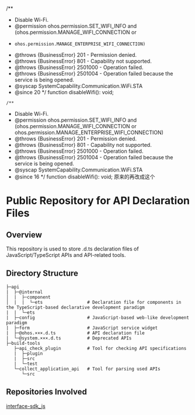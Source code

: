 /**
   * Disable Wi-Fi.
   * @permission ohos.permission.SET_WIFI_INFO and (ohos.permission.MANAGE_WIFI_CONNECTION or
   *     ohos.permission.MANAGE_ENTERPRISE_WIFI_CONNECTION)
   * @throws {BusinessError} 201 - Permission denied.
   * @throws {BusinessError} 801 - Capability not supported.
   * @throws {BusinessError} 2501000 - Operation failed.
   * @throws {BusinessError} 2501004 - Operation failed because the service is being opened.
   * @syscap SystemCapability.Communication.WiFi.STA
   * @since 20
   */
  function disableWifi(): void;

    /**
   * Disable Wi-Fi.
   * @permission ohos.permission.SET_WIFI_INFO and (ohos.permission.MANAGE_WIFI_CONNECTION or ohos.permission.MANAGE_ENTERPRISE_WIFI_CONNECTION)
   * @throws {BusinessError} 201 - Permission denied.
   * @throws {BusinessError} 801 - Capability not supported.
   * @throws {BusinessError} 2501000 - Operation failed.
   * @throws {BusinessError} 2501004 - Operation failed because the service is being opened.
   * @syscap SystemCapability.Communication.WiFi.STA
   * @since 16
   */
  function disableWifi(): void;  原来的再改成这个
#  Public Repository for API Declaration Files

## Overview

This repository is used to store .d.ts declaration files of JavaScript/TypeScript APIs and API-related tools.

## Directory Structure

```
├─api
|  ├─@internal
│  |  ├─component
│  |  |  └─ets                 # Declaration file for components in the TypeScript-based declarative development paradigm
|  |  └─ets 
|  ├─config                    # JavaScript-based web-like development paradigm
|  ├─form                      # JavaScript service widget
|  ├─@ohos.×××.d.ts            # API declaration file
|  └─@system.×××.d.ts          # Deprecated APIs
├─build-tools
   ├─api_check_plugin          # Tool for checking API specifications
   |  ├─plugin
   |  ├─src
   |  └─test
   └─collect_application_api   # Tool for parsing used APIs
      └─src
```

## Repositories Involved

[interface-sdk_js](https://gitee.com/openharmony/interface_sdk-js/tree/master)
